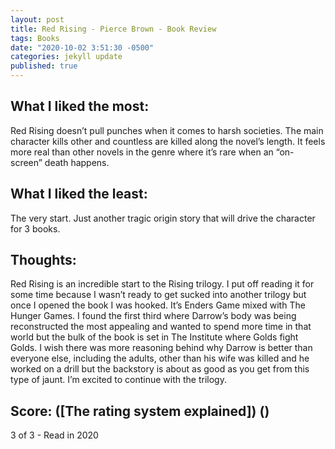 ```yaml
---
layout: post
title: Red Rising - Pierce Brown - Book Review
tags: Books
date: "2020-10-02 3:51:30 -0500"
categories: jekyll update
published: true
---
```


## What I liked the most:

Red Rising doesn’t pull punches when it comes to harsh societies. The main character kills other and countless are killed along the novel’s length. It feels more real than other novels in the genre where it’s rare when an “on-screen” death happens.

## What I liked the least:

The very start. Just another tragic origin story that will drive the character for 3 books.

## Thoughts:

Red Rising is an incredible start to the Rising trilogy. I put off reading it for some time because I wasn’t ready to get sucked into another trilogy but once I opened the book I was hooked. It’s Enders Game mixed with The Hunger Games. I found the first third where Darrow’s body was being reconstructed the most appealing and wanted to spend more time in that world but the bulk of the book is set in The Institute where Golds fight Golds. I wish there was more reasoning behind why Darrow is better than everyone else, including the adults, other than his wife was killed and he worked on a drill but the backstory is about as good as you get from this type of jaunt. I’m excited to continue with the trilogy.

## Score: ([The rating system explained]) ()

3 of 3 - Read in 2020
